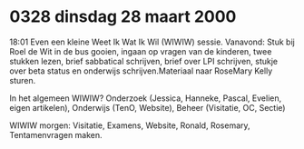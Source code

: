 # 0328 dinsdag 28 maart 2000
18:01	Even een kleine Weet Ik Wat Ik Wil (WIWIW) sessie. Vanavond: Stuk bij Roel de Wit in de bus gooien, ingaan op vragen van de kinderen, twee stukken lezen, brief sabbatical schrijven, brief over LPI schrijven, stukje over beta status en onderwijs schrijven.Materiaal naar RoseMary Kelly sturen.

In het algemeen WIWIW? Onderzoek (Jessica, Hanneke, Pascal, Evelien, eigen artikelen), Onderwijs (TenO, Website), Beheer (Visitatie, OC, Sectie)

WIWIW morgen: Visitatie, Examens, Website, Ronald, Rosemary, Tentamenvragen maken.
